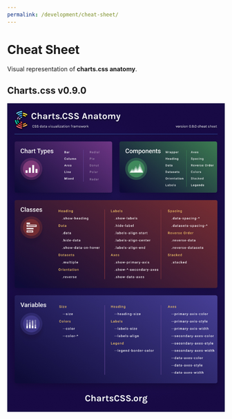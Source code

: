 ```yaml
---
permalink: /development/cheat-sheet/
---
```


# Cheat Sheet

Visual representation of **charts.css anatomy**.

## Charts.css v0.9.0

<a href="/assets/pdf/charts-css-anatomy-0-9-0.pdf" target="_blank">
  <img src="/assets/img/charts-css-anatomy-0-9-0.jpg" title="Charts.css 0.9.0 Anatomy">
</a>

